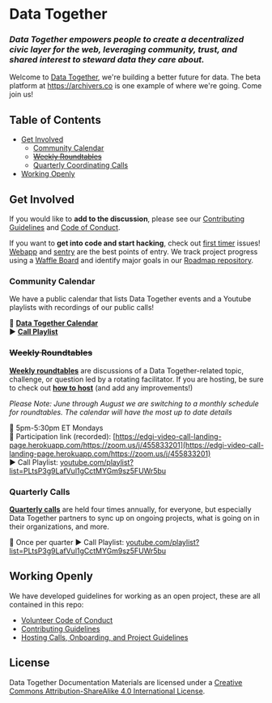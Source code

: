 # Data Together

### <em>Data Together empowers people to create a decentralized civic layer for the web, leveraging community, trust, and shared interest to steward data they care about.</em>

Welcome to [Data Together](https://datatogether.org/), we're building a better future for data. The beta platform at https://archivers.co is one example of where we're going. Come join us!

## Table of Contents

- [Get Involved](#get-involved)
  - [Community Calendar](#community-calendar)
  - [~~Weekly Roundtables~~](#weekly-roundtables)
  - [Quarterly Coordinating Calls](#quarterly-calls)
- [Working Openly](#working-openly)

## Get Involved

If you would like to **add to the discussion**, please see our [Contributing Guidelines](./CONTRIBUTING.md) and [Code of Conduct](https://github.com/datatogether/datatogether/blob/master/CONDUCT.md). 

If you want to **get into code and start hacking**, check out [first timer](https://github.com/issues?q=is:open+org:datatogether+label:first-timers-only) issues! [Webapp](https://github.com/datatogether/webapp) and [sentry](http://github.com/datatogether/sentry) are the best points of entry. We track project progress using a [Waffle Board](https://waffle.io/datatogether/roadmap) and identify major goals in our [Roadmap repository](https://github.com/datatogether/roadmap/).

### Community Calendar

We have a public calendar that lists Data Together events and a Youtube playlists with recordings of our public calls!

📅 [**Data Together Calendar**](https://calendar.google.com/calendar/embed?src=u75o4fbnv59006peo07nv67vsg%40group.calendar.google.com&ctz=America%2FToronto)  
▶️ [**Call Playlist**](https://www.youtube.com/playlist?list=PLtsP3g9LafVul1gCctMYGm9sz5FUWr5bu)

### ~~Weekly Roundtables~~

[**Weekly roundtables**](https://github.com/datatogether/datatogether/blob/master/guidelines/roundtable.md) are discussions of a Data Together-related topic, challenge, or question led by a rotating facilitator. If you are hosting, be sure to check out [**how to host**](https://github.com/datatogether/datatogether/blob/master/guidelines/roundtable.md#how-to-host) (and add any improvements!)

_Please Note: June through August we are switching to a monthly schedule for roundtables. The calendar will have the most up to date details_

📅 5pm-5:30pm ET Mondays  
🎯 Participation link (recorded): [https://edgi-video-call-landing-page.herokuapp.com/https://zoom.us/j/455833201](https://edgi-video-call-landing-page.herokuapp.com/https://zoom.us/j/455833201)  
▶️ Call Playlist: [youtube.com/playlist?list=PLtsP3g9LafVul1gCctMYGm9sz5FUWr5bu](https://www.youtube.com/playlist?list=PLtsP3g9LafVul1gCctMYGm9sz5FUWr5bu)  

### Quarterly Calls

[**Quarterly calls**](https://github.com/datatogether/datatogether/blob/master/guidelines/roundtable.md) are held four times annually, for everyone, but especially Data Together partners to sync up on ongoing projects, what is going on in their organizations, and more.

📅 Once per quarter
▶️ Call Playlist: [youtube.com/playlist?list=PLtsP3g9LafVul1gCctMYGm9sz5FUWr5bu](https://www.youtube.com/playlist?list=PLtsP3g9LafVul1gCctMYGm9sz5FUWr5bu)  


## Working Openly

We have developed guidelines for working as an open project, these are all contained in this repo:

- [Volunteer Code of Conduct](/CONDUCT.md)
- [Contributing Guidelines](/CONTRIBUTING.md)
- [Hosting Calls, Onboarding, and Project Guidelines](/guidelines)

## License

<span xmlns:dct="http://purl.org/dc/terms/" property="dct:title">Data Together Documentation Materials</span> are licensed under a <a rel="license" href="http://creativecommons.org/licenses/by-sa/4.0/">Creative Commons Attribution-ShareAlike 4.0 International License</a>.

